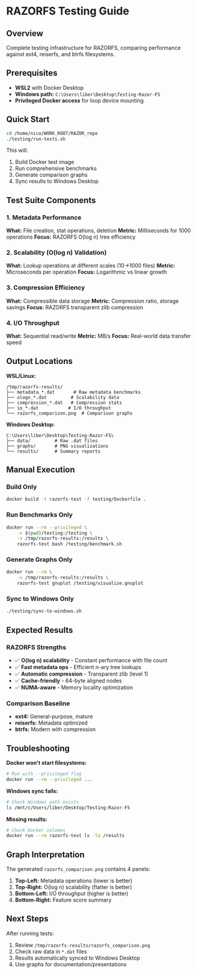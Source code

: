 # RAZORFS Testing Guide

## Overview

Complete testing infrastructure for RAZORFS, comparing performance against ext4, reiserfs, and btrfs filesystems.

## Prerequisites

- **WSL2** with Docker Desktop
- **Windows path:** `C:\Users\liber\Desktop\Testing-Razor-FS`
- **Privileged Docker access** for loop device mounting

## Quick Start

```bash
cd /home/nico/WORK_ROOT/RAZOR_repo
./testing/run-tests.sh
```

This will:
1. Build Docker test image
2. Run comprehensive benchmarks
3. Generate comparison graphs
4. Sync results to Windows Desktop

## Test Suite Components

### 1. Metadata Performance
**What:** File creation, stat operations, deletion
**Metric:** Milliseconds for 1000 operations
**Focus:** RAZORFS O(log n) tree efficiency

### 2. Scalability (O(log n) Validation)
**What:** Lookup operations at different scales (10→1000 files)
**Metric:** Microseconds per operation
**Focus:** Logarithmic vs linear growth

### 3. Compression Efficiency
**What:** Compressible data storage
**Metric:** Compression ratio, storage savings
**Focus:** RAZORFS transparent zlib compression

### 4. I/O Throughput
**What:** Sequential read/write
**Metric:** MB/s
**Focus:** Real-world data transfer speed

## Output Locations

**WSL/Linux:**
```
/tmp/razorfs-results/
├── metadata_*.dat       # Raw metadata benchmarks
├── ologn_*.dat         # Scalability data
├── compression_*.dat   # Compression stats
├── io_*.dat           # I/O throughput
└── razorfs_comparison.png  # Comparison graphs
```

**Windows Desktop:**
```
C:\Users\liber\Desktop\Testing-Razor-FS\
├── data/         # Raw .dat files
├── graphs/       # PNG visualizations
└── results/      # Summary reports
```

## Manual Execution

### Build Only
```bash
docker build -t razorfs-test -f testing/Dockerfile .
```

### Run Benchmarks Only
```bash
docker run --rm --privileged \
    -v $(pwd)/testing:/testing \
    -v /tmp/razorfs-results:/results \
    razorfs-test bash /testing/benchmark.sh
```

### Generate Graphs Only
```bash
docker run --rm \
    -v /tmp/razorfs-results:/results \
    razorfs-test gnuplot /testing/visualize.gnuplot
```

### Sync to Windows Only
```bash
./testing/sync-to-windows.sh
```

## Expected Results

### RAZORFS Strengths
- ✅ **O(log n) scalability** - Constant performance with file count
- ✅ **Fast metadata ops** - Efficient n-ary tree lookups
- ✅ **Automatic compression** - Transparent zlib (level 1)
- ✅ **Cache-friendly** - 64-byte aligned nodes
- ✅ **NUMA-aware** - Memory locality optimization

### Comparison Baseline
- **ext4:** General-purpose, mature
- **reiserfs:** Metadata optimized
- **btrfs:** Modern with compression

## Troubleshooting

**Docker won't start filesystems:**
```bash
# Run with --privileged flag
docker run --rm --privileged ...
```

**Windows sync fails:**
```bash
# Check Windows path exists
ls /mnt/c/Users/liber/Desktop/Testing-Razor-FS
```

**Missing results:**
```bash
# Check Docker volumes
docker run --rm razorfs-test ls -la /results
```

## Graph Interpretation

The generated `razorfs_comparison.png` contains 4 panels:

1. **Top-Left:** Metadata operations (lower is better)
2. **Top-Right:** O(log n) scalability (flatter is better)
3. **Bottom-Left:** I/O throughput (higher is better)
4. **Bottom-Right:** Feature score summary

## Next Steps

After running tests:
1. Review `/tmp/razorfs-results/razorfs_comparison.png`
2. Check raw data in `*.dat` files
3. Results automatically synced to Windows Desktop
4. Use graphs for documentation/presentations

